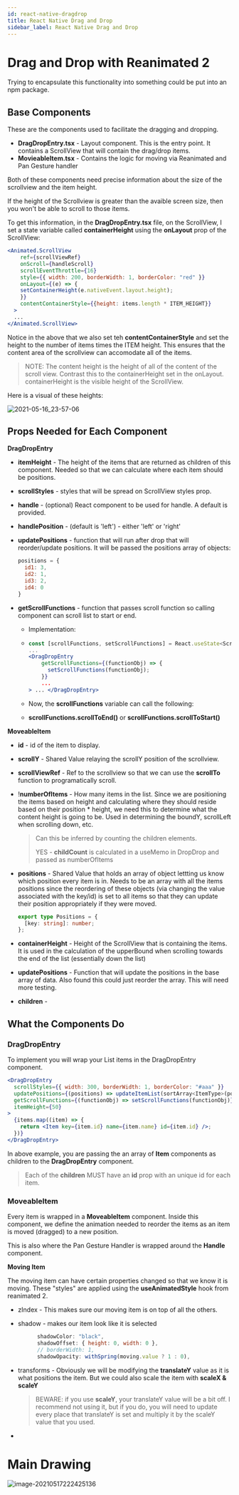 ```yaml
---
id: react-native-dragdrop
title: React Native Drag and Drop
sidebar_label: React Native Drag and Drop
---
```


# Drag and Drop with Reanimated 2

Trying to encapsulate this functionality into something could be put into an npm package.

## Base Components

These are the components used to facilitate the dragging and dropping.

- **DragDropEntry.tsx** - Layout component.  This is the entry point. It contains a ScrollView that will contain the drag/drop items.
- **MovieableItem.tsx** - Contains the logic for moving via Reanimated and Pan Gesture handler

Both of these components need precise information about the size of the scrollview and the item height.

If the height of the Scrollview is greater than the avaible screen size, then you won't be able to scroll to those items.

To get this information, in the **DragDropEntry.tsx** file, on the ScrollView, I set a state variable called **containerHeight** using the **onLayout** prop of the ScrollView:

```jsx
<Animated.ScrollView
	ref={scrollViewRef}
	onScroll={handleScroll}
	scrollEventThrottle={16}
	style={{ width: 200, borderWidth: 1, borderColor: "red" }}
	onLayout={(e) => {
  	setContainerHeight(e.nativeEvent.layout.height);
	}}	
	contentContainerStyle={{height: items.length * ITEM_HEIGHT}}
  > 
  ... 
</Animated.ScrollView>
```

Notice in the above that we also set teh **contentContainerStyle** and set the height to the number of items times the ITEM height.  This ensures that the content area of the scrollview can accomodate all of the items.  

> NOTE: The content height is the height of all of the content of the scroll view.  Contrast this to the containerHeight set in the onLayout.  containerHeight is the visible height of the ScrollView.

Here is a visual of these heights:

![2021-05-16_23-57-06](../assets/react-native-drag-drop-001.png)



## Props Needed for Each Component

**DragDropEntry**

- **itemHeight** - The height of the items that are returned as children of this component.  Needed so that we can calculate where each item should be positions.

- **scrollStyles** - styles that will be spread on ScrollView styles prop.

- **handle** - (optional) React component to be used for handle.  A default is provided.

- **handlePosition** -  (default is 'left') - either 'left' or 'right'

- **updatePositions** - function that will run after drop that will reorder/update positions.  It will be passed the positions array of objects:

  ```javascript
  positions = {
    id1: 3,
    id2: 1,
    id3: 2,
    id4: 0
  }
  ```

- **getScrollFunctions** - function that passes scroll function so calling component can scroll list to start or end.

  - Implementation:

  - ```jsx
    const [scrollFunctions, setScrollFunctions] = React.useState<ScrollFunctions>();
    ...
    <DragDropEntry
        getScrollFunctions={(functionObj) => {
          setScrollFunctions(functionObj);
        }}
        ...
    > ... </DragDropEntry>
    ```

  - Now, the **scrollFunctions** variable can call the following:

  - **scrollFunctions.scrollToEnd()** or **scrollFunctions.scrollToStart()**

  



**MoveableItem**

- **id** - id of the item to display.

- **scrollY** - Shared Value relaying the scrollY position of the scrollview.

- **scrollViewRef** - Ref to the scrollview so that we can use the **scrollTo** function to programatically scroll.

- !**numberOfItems** - How many items in the list.  Since we are positioning the items based on height and calculating where they should reside based on their position * height, we need this to determine what the content height is going to be.  Used in determining the boundY, scrollLeft when scrolling down, etc.

  > Can this be inferred by counting the children elements.
  >
  > YES - **childCount** is calculated in a useMemo in DropDrop and passed as numberOfItems

- **positions** - Shared Value that holds an array of object lettting us know which position every item is in.
  Needs to be an array with all the items positions since the reordering of these objects (via changing the value associated with the key/id) is set to all items so that they can update their position appropriately if they were moved.

  ```typescript
  export type Positions = {
    [key: string]: number;
  };
  ```

- **containerHeight** - Height of the ScrollView that is containing the items.  It is used in the calculation of the upperBound when scrolling towards the end of the list (essentially down the list)

- **updatePositions** - Function that will update the positions in the base array of data.  Also found this could just reorder the array.  This will need more testing.
  
- **children** - 

## What the Components Do

### DragDropEntry

To implement you will wrap your List items in the DragDropEntry component.

```jsx
<DragDropEntry
  scrollStyles={{ width: 300, borderWidth: 1, borderColor: "#aaa" }}
  updatePositions={(positions) => updateItemList(sortArray<ItemType>(positions, items))}
  getScrollFunctions={(functionObj) => setScrollFunctions(functionObj)}
  itemHeight={50}
>
  {items.map((item) => {
    return <Item key={item.id} name={item.name} id={item.id} />;
  })}
</DragDropEntry>
```

In above example, you are passing the an array of **Item** components as children to the **DragDropEntry** component.  

> Each of the **children** MUST have an **id** prop with an unique id for each item.

### MoveableItem

Every item is wrapped in a **MoveableItem** component.  Inside this component, we define the animation needed to reorder the items as an item is moved (dragged) to a new position.  

This is also where the Pan Gesture Handler is wrapped around the **Handle** component.

**Moving Item**

The moving item can have certain properties changed so that we know it is moving.  These "styles" are applied using the **useAnimatedStyle** hook from reanimated 2.

- zIndex - This makes sure our moving item is on top of all the others.

- shadow - makes our item look like it is selected

  ```javascript
        shadowColor: "black",
        shadowOffset: { height: 0, width: 0 },
        // borderWidth: 1,
        shadowOpacity: withSpring(moving.value ? 1 : 0),
  ```

- transforms - Obviously we will be modifying the **translateY** value as it is what positions the item.  But we could also scale the item with **scaleX & scaleY**

  > BEWARE: if you use **scaleY**, your translateY value will be a bit off.  I recommend not using it, but if you do, you will need to update every place that translateY is set and multiply it by the scaleY value that you used.

- 



# Main Drawing

![image-20210517222425136](../assets/Reanim_DragDrop_002.png)

